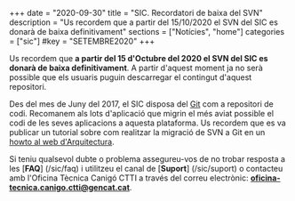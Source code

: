 +++
date        = "2020-09-30"
title       = "SIC. Recordatori de baixa del SVN"
description = "Us recordem que a partir del 15/10/2020 el SVN del SIC es donarà de baixa definitivament"
sections    = ["Notícies", "home"]
categories  = ["sic"]
#key         = "SETEMBRE2020"
+++

Us recordem que **a partir del 15 d'Octubre del 2020 el SVN del SIC es donarà de baixa definitivament**.
A partir d'aquest moment ja no serà possible que els usuaris puguin descarregar el contingut d'aquest repositori.

Des del mes de Juny del 2017, el SIC disposa del <a href="https://git.intranet.gencat.cat" target="blank_">Git</a> com a repositori de codi.
Recomanem als lots d'aplicació que migrin el més aviat possible el codi de les seves aplicacions a aquesta plataforma.
Us recordem que es va publicar un tutorial sobre com realitzar la migració de SVN a Git en un
<a href="http://canigo.ctti.gencat.cat/howtos/2017-07-Howto-Migrar-repositori-SVN-a-repositori-GIT/" target="blank_">howto al web d'Arquitectura</a>.

Si teniu qualsevol dubte o problema assegureu-vos de no trobar resposta a les [**FAQ**] (/sic/faq) i utilitzeu el canal de [**Suport**] (/sic/suport)
o contacteu amb l'Oficina Tècnica Canigó CTTI a través del correu electrònic: **oficina-tecnica.canigo.ctti@gencat.cat**.